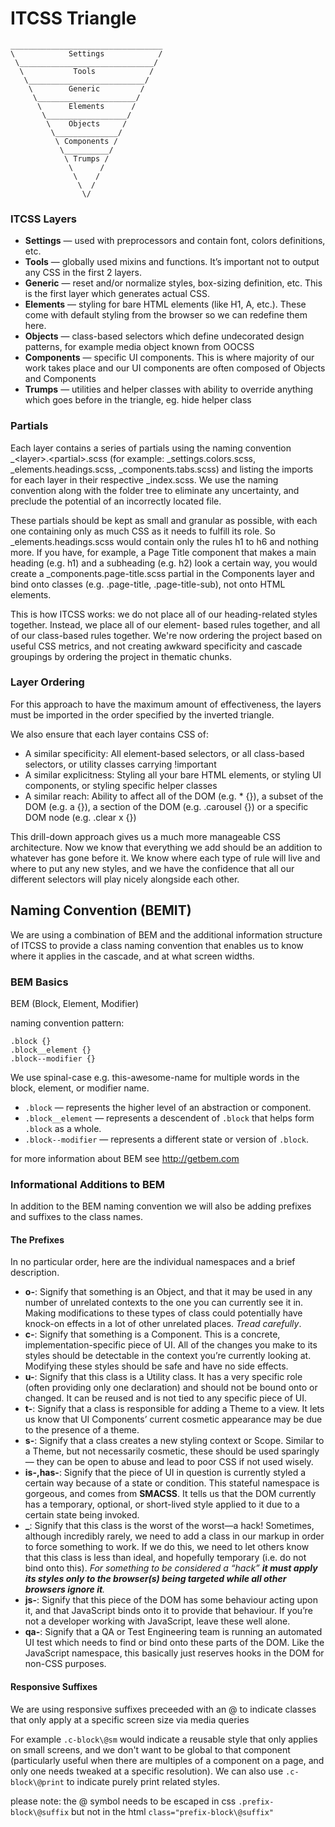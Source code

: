 # ITCSS Triangle
```
__________________________________
\            Settings            /
 \______________________________/
  \           Tools            /
   \__________________________/
    \        Generic         /
     \______________________/
      \      Elements      /
       \__________________/
        \    Objects     /
         \______________/
          \ Components /
           \__________/
            \ Trumps /
             \      /
              \    /
               \  /
                \/
```

### ITCSS Layers
* __Settings__ — used with preprocessors and contain font, colors definitions, etc.
* __Tools__ — globally used mixins and functions. It’s important not to output any CSS in the first 2 layers.
* __Generic__ — reset and/or normalize styles, box-sizing definition, etc. This is the first layer which generates actual CSS.
* __Elements__ — styling for bare HTML elements (like H1, A, etc.). These come with default styling from the browser so we can redefine them here.
* __Objects__ — class-based selectors which define undecorated design patterns, for example media object known from OOCSS
* __Components__ — specific UI components. This is where majority of our work takes place and our UI components are often composed of Objects and Components
* __Trumps__ — utilities and helper classes with ability to override anything which goes before in the triangle, eg. hide helper class

### Partials
Each layer contains a series of partials using the naming convention \_\<layer\>.\<partial\>.scss (for example:
\_settings.colors.scss, \_elements.headings.scss, \_components.tabs.scss) and listing the imports for each layer in their respective \_index.scss.
We use the naming convention along with the folder tree to eliminate any uncertainty, and preclude the potential of an incorrectly located file.

These partials should be kept as small and granular as possible, with each one containing only as much CSS as it needs to
fulfill its role. So \_elements.headings.scss would contain only the rules h1 to h6 and nothing more. If you have, for example, a
Page Title component that makes a main heading (e.g. h1) and a subheading (e.g. h2) look a certain way, you would create a
\_components.page-title.scss partial in the Components layer and bind onto classes (e.g. .page-title, .page-title-sub), not onto
HTML elements.

This is how ITCSS works: we do not place all of our heading-related styles together. Instead, we place all of our element-
based rules together, and all of our class-based rules together. We're now ordering the project based on useful CSS metrics,
and not creating awkward specificity and cascade groupings by ordering the project in thematic chunks.

### Layer Ordering
For this approach to have the maximum amount of effectiveness, the layers must be imported in the order specified by the inverted
triangle.

We also ensure that each layer contains CSS of:
* A similar specificity: All element-based selectors, or all class-based selectors, or utility classes carrying !important
* A similar explicitness: Styling all your bare HTML elements, or styling UI components, or styling specific helper classes
* A similar reach: Ability to affect all of the DOM (e.g. * {}), a subset of the DOM (e.g. a {}), a section of the DOM (e.g.
.carousel {}) or a specific DOM node (e.g. .clear x {})

This drill-down approach gives us a much more manageable CSS architecture. Now we know that everything we add should
be an addition to whatever has gone before it. We know where each type of rule will live and where to put any new styles,
and we have the confidence that all our different selectors will play nicely alongside each other.

## Naming Convention (BEMIT)
We are using a combination of BEM and the additional information structure of ITCSS to provide a class naming convention
that enables us to know where it applies in the cascade, and at what screen widths.

### BEM Basics
BEM (Block, Element, Modifier)

naming convention pattern:
```
.block {}
.block__element {}
.block--modifier {}
```
We use spinal-case e.g. this-awesome-name for multiple words in the block, element, or modifier name.

* `.block` — represents the higher level of an abstraction or component.
* `.block__element` — represents a descendent of `.block` that helps form `.block` as a whole.
* `.block--modifier` — represents a different state or version of `.block`.

for more information about BEM see http://getbem.com

### Informational Additions to BEM
In addition to the BEM naming convention we will also be adding prefixes and suffixes to the class names.

#### The Prefixes
In no particular order, here are the individual namespaces and a brief description.

* __o-__: Signify that something is an Object, and that it may be used in any number of unrelated contexts to the one you can currently see it in. Making modifications to these types of class could potentially have knock-on effects in a lot of other unrelated places. _Tread carefully_.
* __c-__: Signify that something is a Component. This is a concrete, implementation-specific piece of UI. All of the changes you make to its styles should be detectable in the context you’re currently looking at. Modifying these styles should be safe and have no side effects.
* __u-__: Signify that this class is a Utility class. It has a very specific role (often providing only one declaration) and should not be bound onto or changed. It can be reused and is not tied to any specific piece of UI.
* __t-__: Signify that a class is responsible for adding a Theme to a view. It lets us know that UI Components’ current cosmetic appearance may be due to the presence of a theme.
* __s-__: Signify that a class creates a new styling context or Scope. Similar to a Theme, but not necessarily cosmetic, these should be used sparingly — they can be open to abuse and lead to poor CSS if not used wisely.
* __is-,has-__: Signify that the piece of UI in question is currently styled a certain way because of a state or condition. This stateful namespace is gorgeous, and comes from __SMACSS__. It tells us that the DOM currently has a temporary, optional, or short-lived style applied to it due to a certain state being invoked.
* __\___: Signify that this class is the worst of the worst—a hack! Sometimes, although incredibly rarely, we need to add a class in our markup in order to force something to work. If we do this, we need to let others know that this class is less than ideal, and hopefully temporary (i.e. do not bind onto this). _For something to be considered a “hack” __it must apply its styles only to the browser(s) being targeted while all other browsers ignore it__._
* __js-__: Signify that this piece of the DOM has some behaviour acting upon it, and that JavaScript binds onto it to provide that behaviour. If you’re not a developer working with JavaScript, leave these well alone.
* __qa-__: Signify that a QA or Test Engineering team is running an automated UI test which needs to find or bind onto these parts of the DOM. Like the JavaScript namespace, this basically just reserves hooks in the DOM for non-CSS purposes.

#### Responsive Suffixes
We are using responsive suffixes preceeded with an \@ to indicate classes that only apply at a specific screen size via media queries

For example `.c-block\@sm` would indicate a reusable style that only applies on small screens, and we don't want to be global to that component (particularly useful when there are multiples of a component on a page, and only one needs tweaked at a specific resolution). We can also use `.c-block\@print` to indicate purely print related styles.

please note: the \@ symbol needs to be escaped in css `.prefix-block\@suffix` but not in the html `class="prefix-block\@suffix"`

